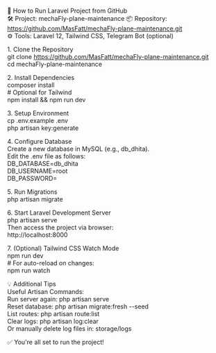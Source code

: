 <span>🚀 How to Run Laravel Project from GitHub</span>  
<span>🛠️ Project: mechaFly-plane-maintenance</span> 
<span>📦 Repository: https://github.com/MasFatt/mechaFly-plane-maintenance.git</span>  
<span>⚙️ Tools: Laravel 12, Tailwind CSS, Telegram Bot (optional)</span>  

<span>1. Clone the Repository</span>  
<span>git clone https://github.com/MasFatt/mechaFly-plane-maintenance.git</span>  
<span>cd mechaFly-plane-maintenance</span>  

<span>2. Install Dependencies</span>  
<span>composer install</span>  
<span># Optional for Tailwind</span>  
<span>npm install && npm run dev</span>  

<span>3. Setup Environment</span>  
<span>cp .env.example .env</span>  
<span>php artisan key:generate</span>  

<span>4. Configure Database</span>  
<span>Create a new database in MySQL (e.g., db_dhita).</span>  
<span>Edit the .env file as follows:</span>  
<span>DB_DATABASE=db_dhita</span>  
<span>DB_USERNAME=root</span>  
<span>DB_PASSWORD=</span>  

<span>5. Run Migrations</span>  
<span>php artisan migrate</span>  

<span>6. Start Laravel Development Server</span>  
<span>php artisan serve</span>  
<span>Then access the project via browser:</span>  
<span>http://localhost:8000</span>  

<span>7. (Optional) Tailwind CSS Watch Mode</span>  
<span>npm run dev</span>  
<span># For auto-reload on changes:</span>  
<span>npm run watch</span>  

<span>💡 Additional Tips</span>  
<span>Useful Artisan Commands:</span>  
<span>Run server again: php artisan serve</span>  
<span>Reset database: php artisan migrate:fresh --seed</span>  
<span>List routes: php artisan route:list</span>  
<span>Clear logs: php artisan log:clear</span>  
<span>Or manually delete log files in: storage/logs</span>  

<span>✅ You're all set to run the project!</span>
